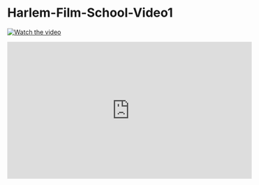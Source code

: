 # Harlem-Film-School-Video1
[![Watch the video](https://img.youtube.com/vi/VIDEO_ID/0.jpg)](https://www.youtube.com/watch?v=QQQA1aotrDk&t=467s&ab_channel=PedroResto)
<iframe width="560" height="315" src="https://www.youtube.com/embed/QQQA1aotrDk?si=vJhITirA7lTJj9Ez" title="YouTube video player" frameborder="0" allow="accelerometer; autoplay; clipboard-write; encrypted-media; gyroscope; picture-in-picture; web-share" referrerpolicy="strict-origin-when-cross-origin" allowfullscreen></iframe>
